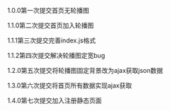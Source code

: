 1.0.0第一次提交首页无轮播图

1.1.0第二次提交首页加入轮播图

1.1.1第三次提交完善index.js格式

1.1.2第四次提交解决轮播图定宽bug

1.2.0第五次提交将轮播图固定背景改为ajax获取json数据

1.3.0第六次提交将首页所有数据实现ajax获取

1.4.0第七次提交加入注册静态页面